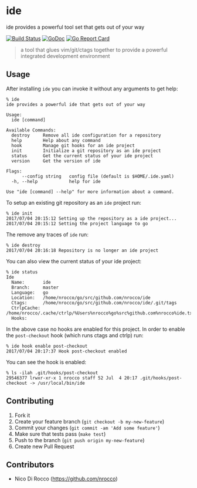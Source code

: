 ide
===

ide provides a powerful tool set that gets out of your way

[![Build Status](https://travis-ci.org/nrocco/ide.svg?branch=master)](https://travis-ci.org/nrocco/ide)
[![GoDoc](https://godoc.org/github.com/nrocco/ide/pkg/client?status.svg)](https://godoc.org/github.com/nrocco/ide/pkg/client)
[![Go Report Card](https://goreportcard.com/badge/github.com/nrocco/ide)](https://goreportcard.com/report/github.com/nrocco/ide)

> a tool that glues vim/git/ctags together to provide a powerful integrated
> development environment


Usage
-----

After installing `ide` you can invoke it without any arguments to get help:

    % ide
    ide provides a powerful ide that gets out of your way

    Usage:
      ide [command]

    Available Commands:
      destroy     Remove all ide configuration for a repository
      help        Help about any command
      hook        Manage git hooks for an ide project
      init        Initialize a git repository as an ide project
      status      Get the current status of your ide project
      version     Get the version of ide

    Flags:
          --config string   config file (default is $HOME/.ide.yaml)
      -h, --help            help for ide

    Use "ide [command] --help" for more information about a command.


To setup an existing git repository as an `ide` project run:

    % ide init
    2017/07/04 20:15:12 Setting up the repository as a ide project...
    2017/07/04 20:15:12 Setting the project language to go


The remove any traces of `ide` run:

    % ide destroy
    2017/07/04 20:16:18 Repository is no longer an ide project


You can also view the current status of your ide project:

    % ide status
    Ide
      Name:       ide
      Branch:     master
      Language:   go
      Location:   /home/nrocco/go/src/github.com/nrocco/ide
      Ctags:      /home/nrocco/go/src/github.com/nrocco/ide/.git/tags
      CtrlpCache: /home/nrocco/.cache/ctrlp/%Users%nrocco%go%src%github.com%nrocco%ide.txt
      Hooks:


In the above case no hooks are enabled for this project. In order to enable
the `post-checkout` hook (which runs ctags and ctrlp) run:

    % ide hook enable post-checkout
    2017/07/04 20:17:37 Hook post-checkout enabled


You can see the hook is enabled:

    % ls -ilah .git/hooks/post-checkout
    29546377 lrwxr-xr-x 1 nrocco staff 52 Jul  4 20:17 .git/hooks/post-checkout -> /usr/local/bin/ide


Contributing
------------

1. Fork it
2. Create your feature branch (`git checkout -b my-new-feature`)
3. Commit your changes (`git commit -am 'Add some feature'`)
4. Make sure that tests pass (`make test`)
5. Push to the branch (`git push origin my-new-feature`)
6. Create new Pull Request


Contributors
------------

- Nico Di Rocco (https://github.com/nrocco)
